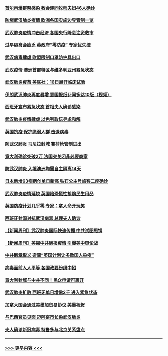 #### [首尔再爆群聚感染 教会连同牧师夫妇46人确诊](../pages/prog202/a102800526.md?t=03160831) 
#### [防堵武汉肺炎疫情 欧洲各国实施边界管制一览](../pages/prog202/a102800492.md?t=03160831) 
#### [武汉肺炎疫情冲击经济 各国央行降息注资救市](../pages/prog202/a102800477.md?t=03160831) 
#### [过早隔离会疲乏 英政府“零防疫” 专家忧失控](../pages/prog202/a102800434.md?t=03160831) 
#### [武汉病毒肆虐 欧盟限制口罩防护具出口](../pages/prog202/a102800413.md?t=03160831) 
#### [武汉疫情 澳洲首都特区与维多利亚州紧急状态](../pages/prog202/a102800391.md?t=03160831) 
#### [武汉肺炎疫苗 美联社：16日展开临床试验](../pages/prog202/a102800374.md?t=03160831) 
#### [伊朗武汉肺炎再度暴增 意国报纸讣闻多达10版（视频）](../pages/prog202/a102800192.md?t=03160831) 
#### [西班牙宣布紧急状态 首相夫人确诊感染](../pages/prog202/a102800168.md?t=03160831) 
#### [武汉肺炎疫情肆虐 以色列政坛寻求和解](../pages/prog202/a102800151.md?t=03160831) 
#### [英国抗疫 保护脆弱人群 击退病毒](../pages/prog202/a102800145.md?t=03160831) 
#### [防武汉肺炎 马尼拉封城 警荷枪管制进出](../pages/prog202/a102800083.md?t=03160831) 
#### [意大利确诊突破2万 法国突关闭非必要商家](../pages/prog202/a102800071.md?t=03160831) 
#### [防武汉肺炎 入境澳洲均需自主隔离14天](../pages/prog202/a102800049.md?t=03160831) 
#### [日本新增63病例创单日新高 钻石公主号旅客二度确诊](../pages/prog202/a102800002.md?t=03160831) 
#### [武汉肺炎疫情延烧 英国陷恐慌性抢购民生用品](../pages/prog202/a102799980.md?t=03160831) 
#### [英国防疫计划几乎零 专家：拿人命开玩笑](../pages/prog202/a102799943.md?t=03160831) 
#### [西班牙封国对抗武汉病毒 总理夫人确诊](../pages/prog202/a102799930.md?t=03160831) 
#### [【新闻周刊】武汉肺炎国际快速传播 中共试图甩锅](../pages/prog202/a102799845.md?t=03160831) 
#### [【新闻周刊】美揭中共瞒报疫情  引爆美中舆论战](../pages/prog202/a102799836.md?t=03160831) 
#### [中共断章取义 造谣“英国计划让多数国人染疫”](../pages/prog202/a102799810.md?t=03160831) 
#### [病毒面前人人平等 各国政要纷纷中招](../pages/prog202/a102799720.md?t=03160831) 
#### [意大利封城与中共不同！民众申请可离开](../pages/prog202/a102799706.md?t=03160831) 
#### [武汉肺炎扩散 西班牙单日增逾2千 进入紧急状态](../pages/prog202/a102799649.md?t=03160831) 
#### [加拿大国会通过美墨加贸易协议  美墨祝贺](../pages/prog202/a102799636.md?t=03160831) 
#### [与巴西官员见面 迈阿密市长染武汉肺炎](../pages/prog202/a102799484.md?t=03160831) 
#### [夫人确诊新冠病毒 特鲁多与北京关系盘点](../pages/prog202/a102799474.md?t=03160831) 

----
#### [ >>> 更早内容 <<< ](../indexes/prog202-earlier.md)
